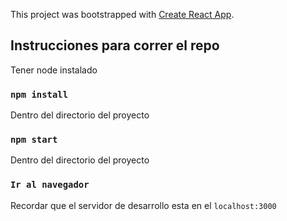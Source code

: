 This project was bootstrapped with [Create React App](https://github.com/facebook/create-react-app).

## Instrucciones para correr el repo

Tener node instalado

### `npm install`

Dentro del directorio del proyecto

### `npm start`

Dentro del directorio del proyecto

### `Ir al navegador`

Recordar que el servidor de desarrollo esta en el `localhost:3000`
